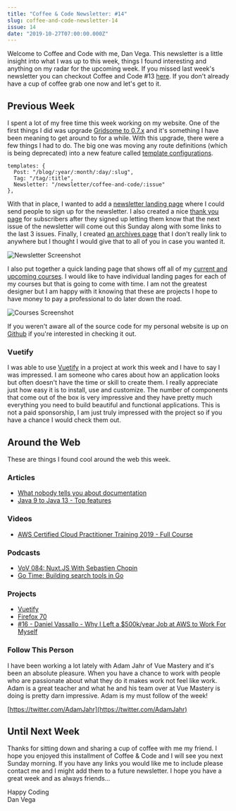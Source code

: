 ```yaml
---
title: "Coffee & Code Newsletter: #14"
slug: coffee-and-code-newsletter-14
issue: 14
date: "2019-10-27T07:00:00.000Z"
---
```


Welcome to Coffee and Code with me, Dan Vega. This newsletter is a little insight into what I was up to this week, things I found interesting and anything on my radar for the upcoming week. If you missed last week's newsletter you can checkout Coffee and Code #13 [here](https://www.danvega.dev/newsletter/coffee-and-code/13). If you don't already have a cup of coffee grab one now and let's get to it.

## Previous Week

I spent a lot of my free time this week working on my website. One of the first things I did was upgrade [Gridsome to 0.7.x](https://gridsome.org/blog/2019/09/17/gridsome-v07/) and it's something I have been meaning to get around to for a while. With this upgrade, there were a few things I had to do. The big one was moving any route definitions (which is being deprecated) into a new feature called [template configurations](https://gridsome.org/blog/2019/09/17/gridsome-v07/#new-template-configuration).

    templates: {
      Post: "/blog/:year/:month/:day/:slug",
      Tag: "/tag/:title",
      Newsletter: "/newsletter/coffee-and-code/:issue"
    },

With that in place, I wanted to add a [newsletter landing page](https://www.danvega.dev/newsletter) where I could send people to sign up for the newsletter. I also created a nice [thank you page](https://www.danvega.dev/newsletter/thank-you/) for subscribers after they signed up letting them know that the next issue of the newsletter will come out this Sunday along with some links to the last 3 issues. Finally, I created [an archives page](https://www.danvega.dev/newsletter/archives/) that I don't really link to anywhere but I thought I would give that to all of you in case you wanted it.

![Newsletter Screenshot](/images/newsletter/2019/10/27/newsletter.png)

I also put together a quick landing page that shows off all of my [current and upcoming courses](https://www.danvega.dev/courses). I would like to have individual landing pages for each of my courses but that is going to come with time. I am not the greatest designer but I am happy with it knowing that these are projects I hope to have money to pay a professional to do later down the road.

![Courses Screenshot](/images/newsletter/2019/10/27/courses.png)

If you weren't aware all of the source code for my personal website is up on [Github](https://github.com/danvega/danvega-dev) if you're interested in checking it out.

### Vuetify

I was able to use [Vuetify](https://vuetifyjs.com/en/) in a project at work this week and I have to say I was impressed. I am someone who cares about how an application looks but often doesn't have the time or skill to create them. I really appreciate just how easy it is to install, use and customize. The number of components that come out of the box is very impressive and they have pretty much everything you need to build beautiful and functional applications. This is not a paid sponsorship, I am just truly impressed with the project so if you have a chance I would check them out.

## Around the Web

These are things I found cool around the web this week.

### Articles

- [What nobody tells you about documentation](https://www.divio.com/blog/documentation/)
- [Java 9 to Java 13 - Top features](https://dev.to/therajsaxena/java-9-to-java-13-top-features-362l)

### Videos

- [AWS Certified Cloud Practitioner Training 2019 - Full Course](https://www.youtube.com/watch?v=3hLmDS179YE)

### Podcasts

- [VoV 084: Nuxt.JS With Sebastien Chopin](https://devchat.tv/views-on-vue/vov-084-nuxt-js-with-sebastien-chopin/)
- [Go Time: Building search tools in Go](https://changelog.com/gotime/104)

### Projects

- [Vuetify](https://vuetifyjs.com/en/)
- [Firefox 70](https://hacks.mozilla.org/2019/10/firefox-70-a-bountiful-release-for-all/)
- [#16 - Daniel Vassallo - Why I Left a \$500k/year Job at AWS to Work For Myself](https://www.ecpodcast.io/episodes/16-daniel-vassallo-why-i-quit-a-500k-job-at-amazon-to-work-for-myself)

### Follow This Person

I have been working a lot lately with Adam Jahr of Vue Mastery and it's been an absolute pleasure. When you have a chance to work with people who are passionate about what they do it makes work not feel like work. Adam is a great teacher and what he and his team over at Vue Mastery is doing is pretty darn impressive. Adam is my must follow of the week!

[https://twitter.com/AdamJahr](https://twitter.com/AdamJahr)

## Until Next Week

Thanks for sitting down and sharing a cup of coffee with me my friend. I hope you enjoyed this installment of Coffee & Code and I will see you next Sunday morning. If you have any links you would like me to include please contact me and I might add them to a future newsletter. I hope you have a great week and as always friends...

Happy Coding<br/>
Dan Vega
